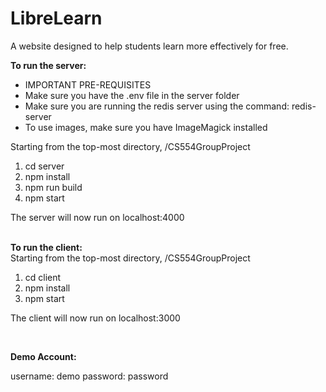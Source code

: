 # LibreLearn
A website designed to help students learn more effectively for free.

**To run the server:**
* IMPORTANT PRE-REQUISITES 
* Make sure you have the .env file in the server folder
* Make sure you are running the redis server using the command: redis-server
* To use images, make sure you have ImageMagick installed

Starting from the top-most directory, /CS554GroupProject

1. cd server 
2. npm install
3. npm run build
4. npm start

The server will now run on localhost:4000
<br>
<br>

**To run the client:**
<br>
Starting from the top-most directory, /CS554GroupProject
1. cd client
2. npm install
3. npm start

The client will now run on localhost:3000

<br>

**Demo Account:**

username: demo
password: password


